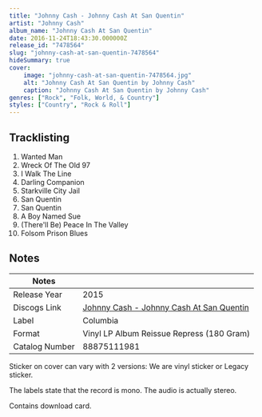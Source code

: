```yaml
---
title: "Johnny Cash - Johnny Cash At San Quentin"
artist: "Johnny Cash"
album_name: "Johnny Cash At San Quentin"
date: 2016-11-24T18:43:30.000000Z
release_id: "7478564"
slug: "johnny-cash-at-san-quentin-7478564"
hideSummary: true
cover:
    image: "johnny-cash-at-san-quentin-7478564.jpg"
    alt: "Johnny Cash At San Quentin by Johnny Cash"
    caption: "Johnny Cash At San Quentin by Johnny Cash"
genres: ["Rock", "Folk, World, & Country"]
styles: ["Country", "Rock & Roll"]
---
```


## Tracklisting
1. Wanted Man
2. Wreck Of The Old 97
3. I Walk The Line
4. Darling Companion
5. Starkville City Jail
6. San Quentin
7. San Quentin
8. A Boy Named Sue
9. (There'll Be) Peace In The Valley
10. Folsom Prison Blues




## Notes
| Notes          |             |
| ---------------| ----------- |
| Release Year   | 2015 |
| Discogs Link   | [Johnny Cash - Johnny Cash At San Quentin](https://www.discogs.com/release/7478564-Johnny-Cash-Johnny-Cash-At-San-Quentin) |
| Label          | Columbia |
| Format         | Vinyl LP Album Reissue Repress (180 Gram) |
| Catalog Number | 88875111981 |

Sticker on cover can vary with 2 versions:
We are vinyl sticker
or Legacy sticker.

The labels state that the record is mono. The audio is actually stereo.

Contains download card.
